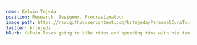 ```yaml
---
name: Kelvin Tejeda
position: Research, Designer, Procrastinatour
image_path: https://raw.githubusercontent.com/krtejeda/PersonalCuraTour/gh-pages/img/IMG_0529.jpg
twitter: krtejeda
blurb: Kelvin loves going to bike rides and spending time with his family.
---
```

